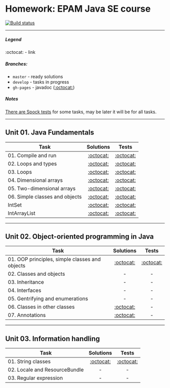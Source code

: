 # Homework: EPAM Java SE course
[![Build status][travis-image]][travis-url]

---

##### Legend
:octocat: - link

##### Branches:
- `master` - ready solutions
- `develop` - tasks in progress
- `gh-pages` - javadoc ([:octocat:](https://leo-scream.github.io/java-se-course))

##### Notes
[There are Spock tests](src/test/groovy/com/github/leo_scream/java_se_course) for some tasks, may be later it will be for all tasks.

---

## Unit 01. Java Fundamentals
| Task | Solutions | Tests |
|------|:---------:|:-----:|
| 01. Compile and run | [:octocat:](src/main/java/com/github/leo_scream/java_se_course/unit01/task01) | [:octocat:](src/test/java/com/github/leo_scream/java_se_course/unit01/task01) |
| 02. Loops and types | [:octocat:](src/main/java/com/github/leo_scream/java_se_course/unit01/task02) | [:octocat:](src/test/java/com/github/leo_scream/java_se_course/unit01/task02) |
| 03. Loops | [:octocat:](src/main/java/com/github/leo_scream/java_se_course/unit01/task03) | [:octocat:](src/test/java/com/github/leo_scream/java_se_course/unit01/task03) |
| 04. Dimensional arrays | [:octocat:](src/main/java/com/github/leo_scream/java_se_course/unit01/task04) | [:octocat:](src/test/java/com/github/leo_scream/java_se_course/unit01/task04) |
| 05. Two-dimensional arrays | [:octocat:](src/main/java/com/github/leo_scream/java_se_course/unit01/task05) | [:octocat:](src/test/java/com/github/leo_scream/java_se_course/unit01/task05) |
| 06. Simple classes and objects | [:octocat:](src/main/java/com/github/leo_scream/java_se_course/unit01/task06) | [:octocat:](src/test/java/com/github/leo_scream/java_se_course/unit01/task06) |
| IntSet | [:octocat:](src/main/java/com/github/leo_scream/java_se_course/unit01/intset) | [:octocat:](src/test/java/com/github/leo_scream/java_se_course/unit01/intset)
| IntArrayList | [:octocat:](src/main/java/com/github/leo_scream/java_se_course/unit01/intarraylist) | [:octocat:](src/test/java/com/github/leo_scream/java_se_course/unit01/intarraylist) 

[travis-image]: https://travis-ci.org/Leo-Scream/java-se-course.svg?branch=master
[travis-url]: https://travis-ci.org/Leo-Scream/java-se-course

---

## Unit 02. Object-oriented programming in Java
| Task | Solutions | Tests |
|------|:---------:|:-----:|
| 01. OOP principles, simple classes and objects | [:octocat:](src/main/java/com/github/leo_scream/java_se_course/unit02/task01) | [:octocat:](src/test/groovy/com/github/leo_scream/java_se_course/unit02/task01) |
| 02. Classes and objects | - | - |
| 03. Inheritance | - | - |
| 04. Interfaces | - | - |
| 05. Gentrifying and enumerations | - | - |
| 06. Classes in other classes | [:octocat:](src/main/java/com/github/leo_scream/java_se_course/unit02/task06) | - |
| 07. Annotations | [:octocat:](src/main/java/com/github/leo_scream/java_se_course/unit02/task07) | - |

---

## Unit 03. Information handling
| Task | Solutions | Tests |
|------|:---------:|:-----:|
| 01. String classes| [:octocat:](src/main/java/com/github/leo_scream/java_se_course/unit03/task01) | [:octocat:](src/test/groovy/com/github/leo_scream/java_se_course/unit03/task01) |
| 02. Locale and ResourceBundle | - | - |
| 03. Regular expression | - | - |
